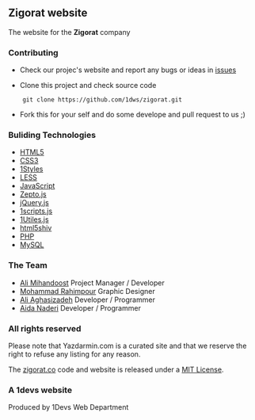 ## Zigorat website
The website for the **Zigorat** company


### Contributing

* Check our projec's website and report any bugs or ideas in [issues](https://github.com/1dws/zigorat/issues)

* Clone this project and check source code
```
    git clone https://github.com/1dws/zigorat.git
```

* Fork this for your self and do some develope and pull request to us ;)


### Buliding Technologies
* [HTML5](http://ali.md/wiki/html5)
* [CSS3](http://ali.md/css3ref)
* [1Styles](http://ali.md/1styles)
* [LESS](http://ali.md/less)
* [JavaScript](http://ali.md/wiki/javascript)
* [Zepto.js](http://ali.md/zepto.js)
* [jQuery.js](http://ali.md/jquery.js)
* [1scripts.js](http://ali.md/1scripts.js)
* [1Utiles.js](http://ali.md/1utiles.js)
* [html5shiv](http://ali.md/html5shiv)
* [PHP](http://ali.md/php/)
* [MySQL](http://ali.md/wiki/mysql)


### The Team
* [Ali Mihandoost](https://github.com/alimd) Project Manager / Developer
* [Mohammad Rahimpour](https://127.0.0.1) Graphic Designer
* [Ali Aghasizadeh](https://github.com/aligh) Developer / Programmer
* [Aida Naderi](https://github.com/ainaderi) Developer / Programmer

### All rights reserved ###
Please note that Yazdarmin.com is a curated site and that we reserve the right to refuse any listing for any reason.

The [zigorat.co](http://zigorat.co) code and website is released under a [MIT License](http://opensource.org/licenses/MIT).


### A 1devs website
Produced by 1Devs Web Department

